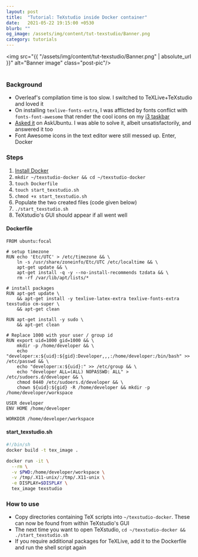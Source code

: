 ```yaml
---
layout: post
title:  "Tutorial: TeXstudio inside Docker container"
date:   2021-05-22 19:15:00 +0530
blurb: ""
og_image: /assets/img/content/tut-texstudio/Banner.png
category: tutorials
---
```


<img src="{{ "/assets/img/content/tut-texstudio/Banner.png" | absolute_url }}" alt="Banner image" class="post-pic"/>
<br />
<br />

### Background
- Overleaf's compilation time is too slow. I switched to TeXLive+TeXstudio and loved it
- On installing `texlive-fonts-extra`, I was afflicted by fonts conflict with `fonts-font-awesome` that render the cool icons on my [i3 taskbar](/2021/03/10/first-linux-rice)
- [Asked it](https://askubuntu.com/questions/1339453/installing-texlive-fonts-extra-messing-up-i3s-font-awesome-icons) on AskUbuntu. I was able to solve it, albeit unsatisfactorily, and answered it too
- Font Awesome icons in the text editor were still messed up. Enter, Docker

### Steps
1. [Install Docker](https://docs.docker.com/engine/install/)
1. `mkdir ~/texstudio-docker && cd ~/texstudio-docker`
1. `touch Dockerfile`
1. `touch start_texstudio.sh`
1. `chmod +x start_texstudio.sh`
1. Populate the two created files (code given below)
1. `./start_texstudio.sh`
1. TeXstudio's GUI should appear if all went well

#### Dockerfile
```docker
FROM ubuntu:focal

# setup timezone
RUN echo 'Etc/UTC' > /etc/timezone && \
    ln -s /usr/share/zoneinfo/Etc/UTC /etc/localtime && \
    apt-get update && \
    apt-get install -q -y --no-install-recommends tzdata && \
    rm -rf /var/lib/apt/lists/*

# install packages
RUN apt-get update \
    && apt-get install -y texlive-latex-extra texlive-fonts-extra texstudio cm-super \
    && apt-get clean

RUN apt-get install -y sudo \
    && apt-get clean

# Replace 1000 with your user / group id
RUN export uid=1000 gid=1000 && \
    mkdir -p /home/developer && \
    echo "developer:x:${uid}:${gid}:Developer,,,:/home/developer:/bin/bash" >> /etc/passwd && \
    echo "developer:x:${uid}:" >> /etc/group && \
    echo "developer ALL=(ALL) NOPASSWD: ALL" > /etc/sudoers.d/developer && \
    chmod 0440 /etc/sudoers.d/developer && \
    chown ${uid}:${gid} -R /home/developer && mkdir -p /home/developer/workspace

USER developer
ENV HOME /home/developer

WORKDIR /home/developer/workspace
```

#### start_texstudio.sh
```sh
#!/bin/sh
docker build -t tex_image .

docker run -it \
  --rm \
  -v $PWD:/home/developer/workspace \
  -v /tmp/.X11-unix/:/tmp/.X11-unix \
  -e DISPLAY=$DISPLAY \
  tex_image texstudio
```

### How to use
- Copy directories containing TeX scripts into `~/texstudio-docker`. These can now be found from within TeXstudio's GUI
- The next time you want to open TeXstudio, `cd ~/texstudio-docker && ./start_texstudio.sh`
- If you require additional packages for TeXLive, add it to the Dockerfile and run the shell script again